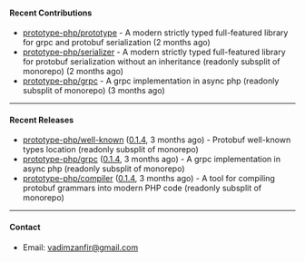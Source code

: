 #### Recent Contributions

- [prototype-php/prototype](https://github.com/prototype-php/prototype) - A modern strictly typed full-featured library for grpc and protobuf serialization (2 months ago)
- [prototype-php/serializer](https://github.com/prototype-php/serializer) - A modern strictly typed full-featured library for protobuf serialization without an inheritance (readonly subsplit of monorepo) (2 months ago)
- [prototype-php/grpc](https://github.com/prototype-php/grpc) - A grpc implementation in async php (readonly subsplit of monorepo)  (3 months ago)

---

#### Recent Releases

- [prototype-php/well-known](https://github.com/prototype-php/well-known) ([0.1.4](https://github.com/prototype-php/well-known/releases/tag/0.1.4), 3 months ago) - Protobuf well-known types location (readonly subsplit of monorepo)
- [prototype-php/grpc](https://github.com/prototype-php/grpc) ([0.1.4](https://github.com/prototype-php/grpc/releases/tag/0.1.4), 3 months ago) - A grpc implementation in async php (readonly subsplit of monorepo) 
- [prototype-php/compiler](https://github.com/prototype-php/compiler) ([0.1.4](https://github.com/prototype-php/compiler/releases/tag/0.1.4), 3 months ago) - A tool for compiling protobuf grammars into modern PHP code (readonly subsplit of monorepo)

---

#### Contact

- Email: [vadimzanfir@gmail.com](mailto://vadimzanfir@gmail.com)
